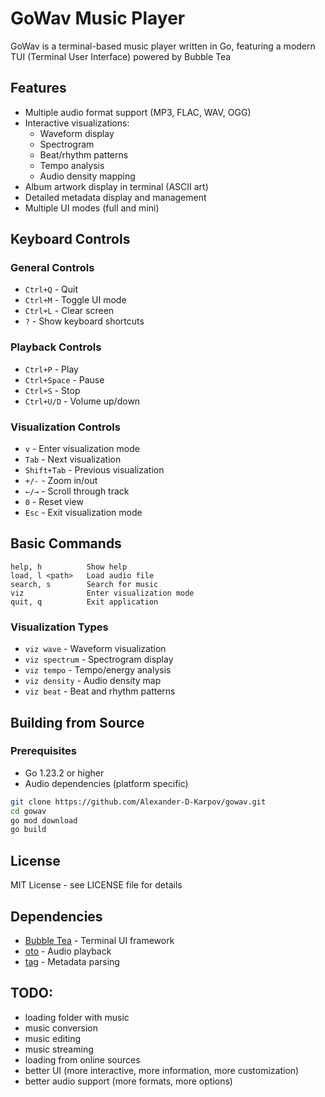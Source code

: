 # GoWav Music Player

GoWav is a terminal-based music player written in Go, featuring a modern TUI (Terminal User Interface) powered by Bubble Tea

## Features

- Multiple audio format support (MP3, FLAC, WAV, OGG)
- Interactive visualizations:
    - Waveform display
    - Spectrogram
    - Beat/rhythm patterns
    - Tempo analysis
    - Audio density mapping
- Album artwork display in terminal (ASCII art)
- Detailed metadata display and management
- Multiple UI modes (full and mini)

## Keyboard Controls

### General Controls
- `Ctrl+Q` - Quit
- `Ctrl+M` - Toggle UI mode
- `Ctrl+L` - Clear screen
- `?` - Show keyboard shortcuts

### Playback Controls
- `Ctrl+P` - Play
- `Ctrl+Space` - Pause
- `Ctrl+S` - Stop
- `Ctrl+U/D` - Volume up/down

### Visualization Controls
- `v` - Enter visualization mode
- `Tab` - Next visualization
- `Shift+Tab` - Previous visualization
- `+/-` - Zoom in/out
- `←/→` - Scroll through track
- `0` - Reset view
- `Esc` - Exit visualization mode

## Basic Commands
```
help, h          Show help
load, l <path>   Load audio file
search, s        Search for music
viz              Enter visualization mode
quit, q          Exit application
```

### Visualization Types
- `viz wave` - Waveform visualization
- `viz spectrum` - Spectrogram display
- `viz tempo` - Tempo/energy analysis
- `viz density` - Audio density map
- `viz beat` - Beat and rhythm patterns

## Building from Source

### Prerequisites
- Go 1.23.2 or higher
- Audio dependencies (platform specific)

```bash
git clone https://github.com/Alexander-D-Karpov/gowav.git
cd gowav
go mod download
go build
```

## License
MIT License - see LICENSE file for details

## Dependencies

- [Bubble Tea](https://github.com/charmbracelet/bubbletea) - Terminal UI framework
- [oto](https://github.com/hajimehoshi/oto) - Audio playback
- [tag](https://github.com/dhowden/tag) - Metadata parsing


## TODO:
- loading folder with music
- music conversion
- music editing
- music streaming
- loading from online sources
- better UI (more interactive, more information, more customization)
- better audio support (more formats, more options)